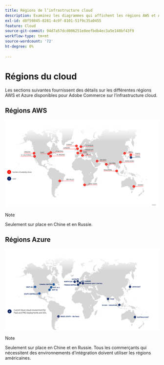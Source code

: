 ```yaml
---
title: Régions de l’infrastructure cloud
description: Examinez les diagrammes qui affichent les régions AWS et Azure disponibles pour Adobe Commerce.
exl-id: d8f59845-8281-4c9f-8101-51f9c35a0455
feature: Cloud
source-git-commit: 94d7a57dcd006251e8eefbdb4ec3a5e140bf43f9
workflow-type: tm+mt
source-wordcount: '72'
ht-degree: 0%

---
```


# Régions du cloud

Les sections suivantes fournissent des détails sur les différentes régions AWS et Azure disponibles pour Adobe Commerce sur l’infrastructure cloud.

## Régions AWS

![Diagramme affichant les régions AWS](../../../assets/playbooks/aws-regions.png)

>[!NOTE]
>
> Seulement sur place en Chine et en Russie.

## Régions Azure

![Diagramme présentant les régions Azure](../../../assets/playbooks/azure-regions.png)

>[!NOTE]
>
> Seulement sur place en Chine et en Russie. Tous les commerçants qui nécessitent des environnements d’intégration doivent utiliser les régions américaines.
